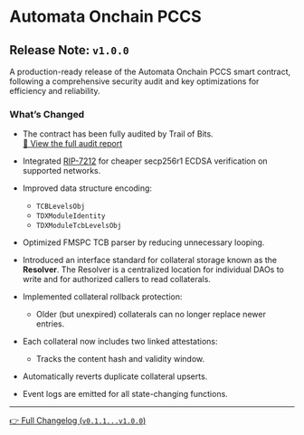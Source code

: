 # Automata Onchain PCCS
 
## Release Note: `v1.0.0`
 
A production-ready release of the Automata Onchain PCCS smart contract, following a comprehensive security audit and key optimizations for efficiency and reliability.
 
### What’s Changed
 
- The contract has been fully audited by Trail of Bits.  
  [🔗 View the full audit report](https://github.com/trailofbits/publications/blob/master/reviews/2025-02-automata-dcap-attestation-onchain-pccs-securityreview.pdf)
 
- Integrated [RIP-7212](https://github.com/ethereum/RIPs/blob/master/RIPS/rip-7212.md) for cheaper secp256r1 ECDSA verification on supported networks.
 
- Improved data structure encoding:
  - `TCBLevelsObj`
  - `TDXModuleIdentity`
  - `TDXModuleTcbLevelsObj`
 
- Optimized FMSPC TCB parser by reducing unnecessary looping.
 
- Introduced an interface standard for collateral storage known as the **Resolver**. The Resolver is a centralized location for individual DAOs to write and for authorized callers to read collaterals.
 
- Implemented collateral rollback protection:
  - Older (but unexpired) collaterals can no longer replace newer entries.
 
- Each collateral now includes two linked attestations:
  - Tracks the content hash and validity window.
 
- Automatically reverts duplicate collateral upserts.
 
- Event logs are emitted for all state-changing functions.
 
---
 
[👉 Full Changelog (`v0.1.1...v1.0.0`)](https://github.com/automata-network/automata-on-chain-pccs/compare/v0.1.1...v1.0.0)
